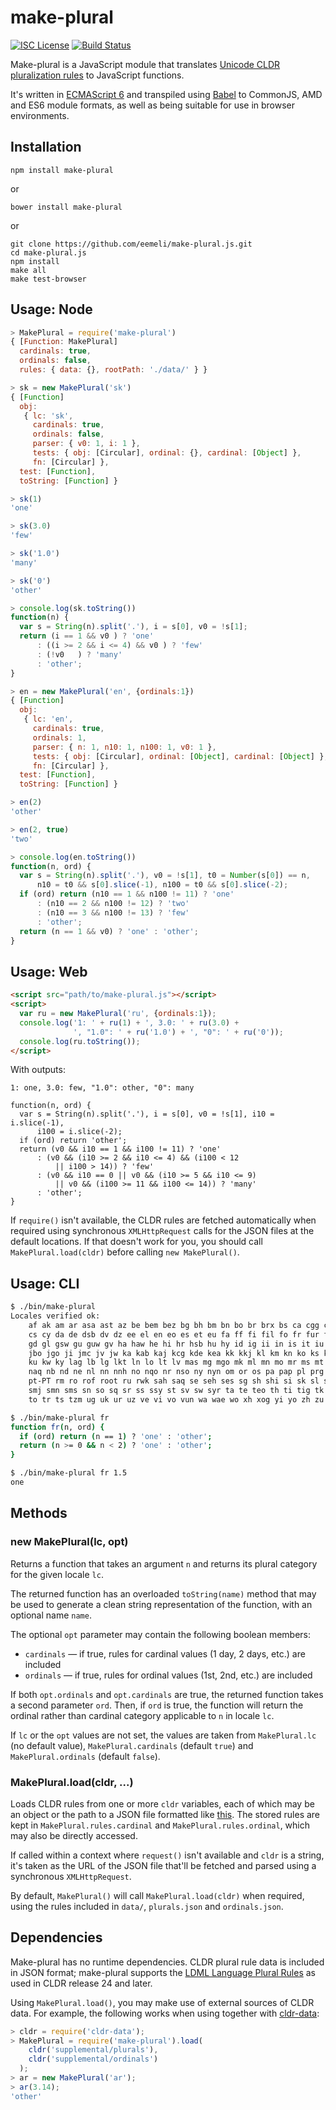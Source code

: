 make-plural
===========

[![ISC License](https://img.shields.io/npm/l/make-plural.svg)](http://en.wikipedia.org/wiki/ISC_license)
[![Build Status](https://travis-ci.org/eemeli/make-plural.js.svg?branch=master)](https://travis-ci.org/eemeli/make-plural.js)

Make-plural is a JavaScript module that translates [Unicode CLDR](http://cldr.unicode.org/)
[pluralization rules](http://www.unicode.org/cldr/charts/latest/supplemental/language_plural_rules.html)
to JavaScript functions.

It's written in [ECMAScript 6](https://people.mozilla.org/~jorendorff/es6-draft.html) and transpiled using [Babel](https://babeljs.io/) to CommonJS, AMD and ES6 module formats, as well as being suitable for use in browser environments.


## Installation

```
npm install make-plural
```
or
```
bower install make-plural
```
or
```
git clone https://github.com/eemeli/make-plural.js.git
cd make-plural.js
npm install
make all
make test-browser
```


## Usage: Node

```js
> MakePlural = require('make-plural')
{ [Function: MakePlural]
  cardinals: true,
  ordinals: false,
  rules: { data: {}, rootPath: './data/' } }

> sk = new MakePlural('sk')
{ [Function]
  obj: 
   { lc: 'sk',
     cardinals: true,
     ordinals: false,
     parser: { v0: 1, i: 1 },
     tests: { obj: [Circular], ordinal: {}, cardinal: [Object] },
     fn: [Circular] },
  test: [Function],
  toString: [Function] }

> sk(1)
'one'

> sk(3.0)
'few'

> sk('1.0')
'many'

> sk('0')
'other'

> console.log(sk.toString())
function(n) {
  var s = String(n).split('.'), i = s[0], v0 = !s[1];
  return (i == 1 && v0 ) ? 'one'
      : ((i >= 2 && i <= 4) && v0 ) ? 'few'
      : (!v0   ) ? 'many'
      : 'other';
}

> en = new MakePlural('en', {ordinals:1})
{ [Function]
  obj: 
   { lc: 'en',
     cardinals: true,
     ordinals: 1,
     parser: { n: 1, n10: 1, n100: 1, v0: 1 },
     tests: { obj: [Circular], ordinal: [Object], cardinal: [Object] },
     fn: [Circular] },
  test: [Function],
  toString: [Function] }

> en(2)
'other'

> en(2, true)
'two'

> console.log(en.toString())
function(n, ord) {
  var s = String(n).split('.'), v0 = !s[1], t0 = Number(s[0]) == n,
      n10 = t0 && s[0].slice(-1), n100 = t0 && s[0].slice(-2);
  if (ord) return (n10 == 1 && n100 != 11) ? 'one'
      : (n10 == 2 && n100 != 12) ? 'two'
      : (n10 == 3 && n100 != 13) ? 'few'
      : 'other';
  return (n == 1 && v0) ? 'one' : 'other';
}
```


## Usage: Web

```html
<script src="path/to/make-plural.js"></script>
<script>
  var ru = new MakePlural('ru', {ordinals:1});
  console.log('1: ' + ru(1) + ', 3.0: ' + ru(3.0) +
              ', "1.0": ' + ru('1.0') + ', "0": ' + ru('0'));
  console.log(ru.toString());
</script>
```
With outputs:
```
1: one, 3.0: few, "1.0": other, "0": many

function(n, ord) {
  var s = String(n).split('.'), i = s[0], v0 = !s[1], i10 = i.slice(-1),
      i100 = i.slice(-2);
  if (ord) return 'other';
  return (v0 && i10 == 1 && i100 != 11) ? 'one'
      : (v0 && (i10 >= 2 && i10 <= 4) && (i100 < 12
          || i100 > 14)) ? 'few'
      : (v0 && i10 == 0 || v0 && (i10 >= 5 && i10 <= 9)
          || v0 && (i100 >= 11 && i100 <= 14)) ? 'many'
      : 'other';
}
```

If `require()` isn't available, the CLDR rules are fetched automatically when
required using synchronous `XMLHttpRequest` calls for the JSON files at the
default locations. If that doesn't work for you, you should call
`MakePlural.load(cldr)` before calling `new MakePlural()`.


## Usage: CLI

```sh
$ ./bin/make-plural
Locales verified ok:
    af ak am ar asa ast az be bem bez bg bh bm bn bo br brx bs ca cgg chr ckb
    cs cy da de dsb dv dz ee el en eo es et eu fa ff fi fil fo fr fur fy ga
    gd gl gsw gu guw gv ha haw he hi hr hsb hu hy id ig ii in is it iu iw ja
    jbo jgo ji jmc jv jw ka kab kaj kcg kde kea kk kkj kl km kn ko ks ksb ksh
    ku kw ky lag lb lg lkt ln lo lt lv mas mg mgo mk ml mn mo mr ms mt my nah
    naq nb nd ne nl nn nnh no nqo nr nso ny nyn om or os pa pap pl prg ps pt
    pt-PT rm ro rof root ru rwk sah saq se seh ses sg sh shi si sk sl sma smi
    smj smn sms sn so sq sr ss ssy st sv sw syr ta te teo th ti tig tk tl tn
    to tr ts tzm ug uk ur uz ve vi vo vun wa wae wo xh xog yi yo zh zu

$ ./bin/make-plural fr
function fr(n, ord) {
  if (ord) return (n == 1) ? 'one' : 'other';
  return (n >= 0 && n < 2) ? 'one' : 'other';
}

$ ./bin/make-plural fr 1.5
one
```


## Methods

### new MakePlural(lc, opt)
Returns a function that takes an argument `n` and returns its plural category
for the given locale `lc`.

The returned function has an overloaded `toString(name)` method that may be
used to generate a clean string representation of the function, with an
optional name `name`.

The optional `opt` parameter may contain the following boolean members:
* `cardinals` — if true, rules for cardinal values (1 day, 2 days, etc.) are 
  included
* `ordinals` — if true, rules for ordinal values (1st, 2nd, etc.) are included

If both `opt.ordinals` and `opt.cardinals` are true, the returned function takes
a second parameter `ord`. Then, if `ord` is true, the function will return the
ordinal rather than cardinal category applicable to `n` in locale `lc`.

If `lc` or the `opt` values are not set, the values are taken from
`MakePlural.lc` (no default value), `MakePlural.cardinals` (default `true`) and
`MakePlural.ordinals` (default `false`).


### MakePlural.load(cldr, ...)
Loads CLDR rules from one or more `cldr` variables, each of which may be an
object or the path to a JSON file formatted like
[this](http://www.unicode.org/repos/cldr-aux/json/26/supplemental/plurals.json).
The stored rules are kept in `MakePlural.rules.cardinal` and
`MakePlural.rules.ordinal`, which may also be directly accessed.

If called within a context where `request()` isn't available and `cldr` is a
string, it's taken as the URL of the JSON file that'll be fetched and parsed
using a synchronous `XMLHttpRequest`.

By default, `MakePlural()` will call `MakePlural.load(cldr)` when required,
using the rules included in `data/`, `plurals.json` and `ordinals.json`.


## Dependencies

Make-plural has no runtime dependencies. CLDR plural rule data is included in
JSON format; make-plural supports the
[LDML Language Plural Rules](http://unicode.org/reports/tr35/tr35-numbers.html#Language_Plural_Rules)
as used in CLDR release 24 and later.

Using `MakePlural.load()`, you may make use of external sources of CLDR data.
For example, the following works when using together with
[cldr-data](https://www.npmjs.org/package/cldr-data):
```js
> cldr = require('cldr-data');
> MakePlural = require('make-plural').load(
    cldr('supplemental/plurals'),
    cldr('supplemental/ordinals')
  );
> ar = new MakePlural('ar');
> ar(3.14);
'other'
```
